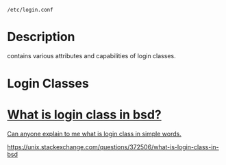 	/etc/login.conf

# Description
contains various attributes and capabilities of login classes.
# Login Classes
<div class="rich-link-card-container"><a class="rich-link-card" href="https://unix.stackexchange.com/questions/372506/what-is-login-class-in-bsd" target="_blank">
	<div class="rich-link-image-container">
		<div class="rich-link-image" style="background-image: url('https://cdn.sstatic.net/Sites/unix/Img/apple-touch-icon@2.png?v=32fb07f7ce26')">
	</div>
	</div>
	<div class="rich-link-card-text">
		<h1 class="rich-link-card-title">What is login class in bsd?</h1>
		<p class="rich-link-card-description">
		Can anyone explain to me what is login class in simple words.
		</p>
		<p class="rich-link-href">
		https://unix.stackexchange.com/questions/372506/what-is-login-class-in-bsd
		</p>
	</div>
</a></div>
